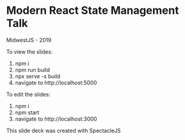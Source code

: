 # Modern React State Management Talk

MidwestJS - 2019

To view the slides:
1. npm i
1. npm run build
1. npx serve -s build
1. navigate to http://localhost:5000

To edit the slides:
1. npm i
1. npm start
1. navigate to http://localhost:3000

This slide deck was created with SpectacleJS
